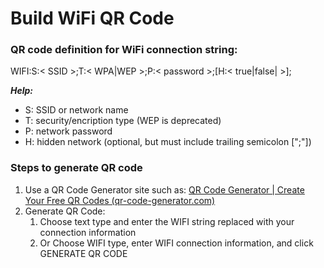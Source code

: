# Build WiFi QR Code
### QR code definition for WiFi connection string:

WIFI:S:< SSID >;T:< WPA|WEP >;P:< password >;[H:< true|false| >];

***Help:***
 - S: SSID or network name 
 - T: security/encription type (WEP is deprecated) 
 - P: network password 
 - H: hidden network (optional, but must include trailing semicolon [";"])

### Steps to generate QR code
1. Use a QR Code Generator site such as: [QR Code Generator | Create Your Free QR Codes (qr-code-generator.com)](https://www.qr-code-generator.com/) 
2. Generate QR Code:
    1. Choose text type and enter the WIFI string replaced with your connection information
    2. Or Choose WIFI type, enter WIFI connection information, and click GENERATE QR CODE
